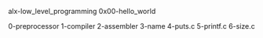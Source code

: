 alx-low_level_programming
0x00-hello_world

0-preprocessor
1-compiler
2-assembler
3-name
4-puts.c
5-printf.c
6-size.c
